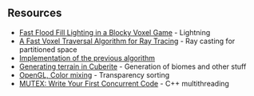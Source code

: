 ## Resources

* [Fast Flood Fill Lighting in a Blocky Voxel Game](https://www.seedofandromeda.com/blogs/29-fast-flood-fill-lighting-in-a-blocky-voxel-game-pt-1) - Lightning
* [A Fast Voxel Traversal Algorithm for
   Ray Tracing](http://www.cse.yorku.ca/~amana/research/grid.pdf) - Ray casting for partitioned space
* [Implementation of the previous algorithm](https://gamedev.stackexchange.com/questions/47362/cast-ray-to-select-block-in-voxel-game) 
* [Generating terrain in Cuberite](http://mc-server.xoft.cz/docs/Generator.html) - Generation of biomes and other stuff
* [OpenGL, Color mixing](https://habr.com/ru/post/343096/) - Transparency sorting
* [MUTEX: Write Your First Concurrent Code](https://medium.com/swlh/c-mutex-write-your-first-concurrent-code-69ac8b332288) - C++ multithreading
